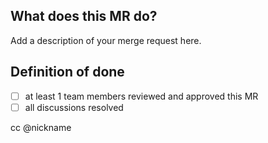 ## What does this MR do?

Add a description of your merge request here.

## Definition of done

- [ ] at least 1 team members reviewed and approved this MR
- [ ] all discussions resolved

cc @nickname
